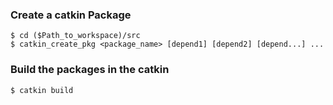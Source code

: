 
### Create a catkin Package
```shell
$ cd ($Path_to_workspace)/src
$ catkin_create_pkg <package_name> [depend1] [depend2] [depend...] ...
```

### Build the packages in the catkin
```shell
$ catkin build
```
